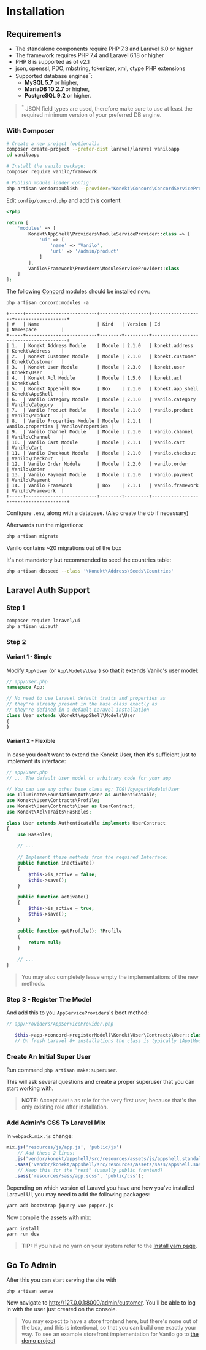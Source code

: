 # Installation

## Requirements

- The standalone components require PHP 7.3 and Laravel 6.0 or higher
- The framework requires PHP 7.4 and Laravel 6.18 or higher
- PHP 8 is supported as of v2.1
- json, openssl, PDO, mbstring, tokenizer, xml, ctype PHP extensions
- Supported database engines<sup>*</sup>:
    - **MySQL 5.7** or higher,
    - **MariaDB 10.2.7** or higher,
    - **PostgreSQL 9.2** or higher.

> <sup>*</sup> JSON field types are used, therefore make sure to use at least the required minimum
> version of your preferred DB engine.

### With Composer

```bash
# Create a new project (optional):
composer create-project --prefer-dist laravel/laravel vaniloapp
cd vaniloapp

# Install the vanilo package:
composer require vanilo/framework

# Publish module loader config:
php artisan vendor:publish --provider="Konekt\Concord\ConcordServiceProvider" --tag=config
```

Edit `config/concord.php` and add this content:

```php
<?php

return [
    'modules' => [
        Konekt\AppShell\Providers\ModuleServiceProvider::class => [
            'ui' => [
                'name' => 'Vanilo',
                'url' => '/admin/product'
            ]
        ],
        Vanilo\Framework\Providers\ModuleServiceProvider::class
    ]
];
```

The following [Concord](concord.md) modules should be installed now:

`php artisan concord:modules -a`

```
+-----+--------------------------+--------+---------+-------------------+-------------------+
| #   | Name                     | Kind   | Version | Id                | Namespace         |
+-----+--------------------------+--------+---------+-------------------+-------------------+
| 1.  | Konekt Address Module    | Module | 2.1.0   | konekt.address    | Konekt\Address    |
| 2.  | Konekt Customer Module   | Module | 2.1.0   | konekt.customer   | Konekt\Customer   |
| 3.  | Konekt User Module       | Module | 2.3.0   | konekt.user       | Konekt\User       |
| 4.  | Konekt Acl Module        | Module | 1.5.0   | konekt.acl        | Konekt\Acl        |
| 5.  | Konekt AppShell Box      | Box    | 2.1.0   | konekt.app_shell  | Konekt\AppShell   |
| 6.  | Vanilo Category Module   | Module | 2.1.0   | vanilo.category   | Vanilo\Category   |
| 7.  | Vanilo Product Module    | Module | 2.1.0   | vanilo.product    | Vanilo\Product    |
| 8.  | Vanilo Properties Module | Module | 2.1.1   | vanilo.properties | Vanilo\Properties |
| 9.  | Vanilo Channel Module    | Module | 2.1.0   | vanilo.channel    | Vanilo\Channel    |
| 10. | Vanilo Cart Module       | Module | 2.1.1   | vanilo.cart       | Vanilo\Cart       |
| 11. | Vanilo Checkout Module   | Module | 2.1.0   | vanilo.checkout   | Vanilo\Checkout   |
| 12. | Vanilo Order Module      | Module | 2.2.0   | vanilo.order      | Vanilo\Order      |
| 13. | Vanilo Payment Module    | Module | 2.1.0   | vanilo.payment    | Vanilo\Payment    |
| 14. | Vanilo Framework         | Box    | 2.1.1   | vanilo.framework  | Vanilo\Framework  |
+-----+--------------------------+--------+---------+-------------------+-------------------+
```

Configure `.env`, along with a database. (Also create the db if necessary)

Afterwards run the migrations:

```bash
php artisan migrate
```

Vanilo contains ~20 migrations out of the box

It's not mandatory but recommended to seed the countries table:

```bash
php artisan db:seed --class '\Konekt\Address\Seeds\Countries'
```

## Laravel Auth Support

### Step 1

```bash
composer require laravel/ui
php artisan ui:auth
```

### Step 2

#### Variant 1 - Simple

Modify `App\User` (or `App\Models\User`) so that it extends Vanilo's user model:

```php
// app/User.php
namespace App;

// No need to use Laravel default traits and properties as
// they're already present in the base class exactly as
// they're defined in a default Laravel installation
class User extends \Konekt\AppShell\Models\User
{
}
```

#### Variant 2 - Flexible

In case you don't want to extend the Konekt User, then it's sufficient just to implement its
interface:

```php
// app/User.php
// ... The default User model or arbitrary code for your app

// You can use any other base class eg: TCG\Voyager\Models\User
use Illuminate\Foundation\Auth\User as Authenticatable;
use Konekt\User\Contracts\Profile;
use Konekt\User\Contracts\User as UserContract;
use Konekt\Acl\Traits\HasRoles;

class User extends Authenticatable implements UserContract
{
    use HasRoles;
    
    // ...
    
    // Implement these methods from the required Interface:
    public function inactivate()
    {
        $this->is_active = false;
        $this->save();
    }

    public function activate()
    {
        $this->is_active = true;
        $this->save();
    }

    public function getProfile(): ?Profile
    {
        return null;
    }
    
    // ...
}
```

> You may also completely leave empty the implementations of the new methods.

### Step 3 - Register The Model

And add this to you `AppServiceProviders`'s boot method:

```php
// app/Providers/AppServiceProvider.php

   $this->app->concord->registerModel(\Konekt\User\Contracts\User::class, \App\User::class);
   // On fresh Laravel 8+ installations the class is typically \App\Models\User
```

### Create An Initial Super User

Run command `php artisan make:superuser`.

This will ask several questions and create a proper superuser that you can start working with.

> **NOTE**: Accept `admin` as role for the very first user, because that's the only existing role after installation.

### Add Admin's CSS To Laravel Mix

In `webpack.mix.js` change:
```js
mix.js('resources/js/app.js', 'public/js')
    // Add these 2 lines:
   .js('vendor/konekt/appshell/src/resources/assets/js/appshell.standalone.js', 'public/js/appshell.js')
   .sass('vendor/konekt/appshell/src/resources/assets/sass/appshell.sass', 'public/css')
    // Keep this for the "rest" (usually public frontend)
   .sass('resources/sass/app.scss', 'public/css');
```

Depending on which version of Laravel you have and how you've installed Laravel UI, you may need to
add the following packages:

```bash
yarn add bootstrap jquery vue popper.js
```

Now compile the assets with mix:

```bash
yarn install
yarn run dev
```

> **TIP:** If you have no yarn on your system refer to the [Install yarn page](https://yarnpkg.com/en/docs/install).

## Go To Admin

After this you can start serving the site with

`php artisan serve`

Now navigate to http://127.0.0.1:8000/admin/customer. You'll be able to
log in with the user just created on the console.

> You may expect to have a store frontend here, but there's none out of the box, and this is
> intentional, so that you can build one exactly your way. To see an example storefront
> implementation for Vanilo go to [the demo project](https://github.com/vanilophp/demo)
